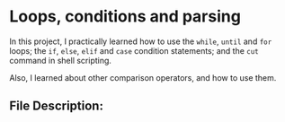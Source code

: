 # Loops, conditions and parsing

In this project, I practically learned how to use the `while`, `until` and `for` loops; the `if`, `else`, `elif` and `case` condition statements; and the `cut` command in shell scripting.

Also, I learned about other comparison operators, and how to use them.

## File Description:

